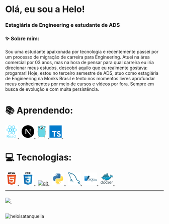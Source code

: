 <h1 align="left">Olá, eu sou a Helo! </h1>


<h3 align="left">Estagiária de Engineering e estudante de ADS</h3>

###

<h3 align="left">✨ <strong>Sobre mim:</strong></h3>

###

<p align="left">Sou uma estudante apaixonada por tecnologia e recentemente passei por um processo de migração de carreira para Engineering. Atuei na área comercial por 03 anos, mas na hora de pensar para qual carreira eu iria direcionar meus estudos, descobri aquilo que eu realmente gostava: progamar! Hoje, estou no terceiro semestre de ADS, atuo como estagiária de Engineering na Monks Brasil e tento nos momentos livres aprofundar meus conhecimentos por meio de cursos e vídeos por fora. Sempre em busca de evolução e com muita persistência. </p>

###

<h1 align="left">📚 <strong>Aprendendo:</strong></h3>


<a href="https://reactjs.org/" target="_blank" rel="noreferrer">
<img src="https://raw.githubusercontent.com/devicons/devicon/master/icons/react/react-original-wordmark.svg" alt="react" width="40" height="40"/>
</a> &nbsp;

<a href="https://nextjs.org/" target="_blank" rel="noreferrer">
  <img src="https://raw.githubusercontent.com/devicons/devicon/master/icons/nextjs/nextjs-original.svg"alt="Next.js"width="40"height="40"style={{ backgroundColor: 'black', padding: '5px', borderRadius: '5px' }}
  />
</a>

<a href="https://go.dev/" target="_blank" rel="noreferrer">
  <img src="https://raw.githubusercontent.com/devicons/devicon/master/icons/go/go-original.svg"alt="Golang"width="40"height="40"
  />
</a>
   
<a href="https://www.typescriptlang.org/" target="_blank" rel="noreferrer"> 
<img src="https://raw.githubusercontent.com/devicons/devicon/master/icons/typescript/typescript-original.svg" alt="typescript" width="40" height="40"/>
</a> &nbsp; 

###

<h1 align="left"> 💻 <strong>Tecnologias:</strong></h3>
    
<a href="https://www.w3.org/html/" target="_blank" rel="noreferrer"> 
<img src="https://raw.githubusercontent.com/devicons/devicon/master/icons/html5/html5-original-wordmark.svg" alt="html5" width="40" height="40"/>
</a> &nbsp;
    
<a href="https://www.w3schools.com/css/" target="_blank" rel="noreferrer"> 
<img src="https://raw.githubusercontent.com/devicons/devicon/master/icons/css3/css3-original-wordmark.svg" alt="css3" width="40" height="40"/> 
</a> &nbsp;

    
<a href="https://git-scm.com/" target="_blank" rel="noreferrer"> 
<img src="https://www.vectorlogo.zone/logos/git-scm/git-scm-icon.svg" alt="git" width="40" height="40"/> 
</a> &nbsp;

    
<a href="https://www.python.org" target="_blank" rel="noreferrer">
<img src="https://raw.githubusercontent.com/devicons/devicon/master/icons/python/python-original.svg" alt="python" width="40" height="40"/> 
</a> &nbsp;     

<a href="https://www.python.org" target="_blank" rel="noreferrer">
<img src="https://raw.githubusercontent.com/devicons/devicon/master/icons/mysql/mysql-original.svg" alt="mysql" width="40" height="40"/> 
</a> &nbsp;

<a href="https://www.sqlite.org/" target="_blank" rel="noreferrer">
<img src="https://raw.githubusercontent.com/devicons/devicon/master/icons/sqlite/sqlite-original-wordmark.svg" alt="sqlite" width="40" height="40"/>
</a> &nbsp;

<a href="https://www.docker.com/" target="_blank" rel="noreferrer">
<img src="https://raw.githubusercontent.com/devicons/devicon/master/icons/docker/docker-original-wordmark.svg" alt="docker" width="40" height="40"/>
</a> &nbsp;

****
</div>

###

<div align="left">

<a href="https://www.linkedin.com/in/helo%C3%ADsa-cristov%C3%A3o-da-silva-856398210/" alt="Linkedin" >   
<img src="https://img.shields.io/badge/Linkedin-0A66C2?style=for-the-badge&logo=Linkedin&logoColor=white"/>
</a>&nbsp;<br/><br/>
    

</div>

<p><img align="left" src="https://github-readme-stats.vercel.app/api/top-langs?username=heloisatanquella&show_icons=true&locale=en&layout=compact" alt="heloisatanquella" /></p>

  
</div>

</div>
